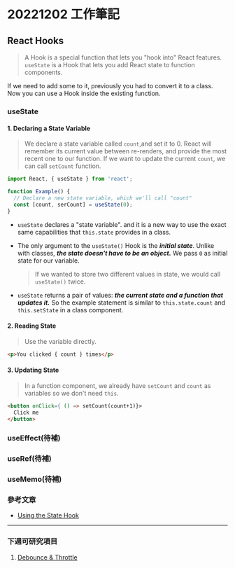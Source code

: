 # 20221202 工作筆記

## React Hooks

> A Hook is a special function that lets you "hook into" React features. `useState` is a Hook that lets you add React state to function components.

If we need to add some to it, previously you had to convert it to a class. Now you can use a Hook inside the existing function.

### useState

#### 1. Declaring a State Variable

> We declare a state variable called `count`,and set it to 0. React will remember its current value between re-renders, and provide the most recent one to our function. If we want to update the current `count`, we can call `setCount` function.

```javascript
import React, { useState } from 'react';

function Example() {
  // Declare a new state variable, which we'll call "count"
  const [count, serCount] = useState(0);
}
```

- `useState` declares a "state variable". and it is a new way to use the exact same capabilities that `this.state` provides in a class.

- The only argument to the `useState()` Hook is the **_initial state_**. Unlike with classes, **_the state doesn't have to be an object._** We pass `0` as initial state for our variable.

  > If we wanted to store two different values in state, we would call `useState()` twice.

- `useState` returns a pair of values: **_the current state and a function that updates it._** So the example statement is similar to `this.state.count` and `this.setState` in a class component.

#### 2. Reading State

> Use the variable directly.

```html
<p>You clicked { count } times</p>
```

#### 3. Updating State

> In a function component, we already have `setCount` and `count` as variables so we don't need `this`.

```html
<button onClick={ () => setCount(count+1)}>
  Click me
</button>
```

### useEffect(待補)

### useRef(待補)

### useMemo(待補)

### 參考文章

- [Using the State Hook](https://reactjs.org/docs/hooks-state.html)

---

### 下週可研究項目

1. [Debounce & Throttle ](https://medium.com/@alexian853/debounce-throttle-%E9%82%A3%E4%BA%9B%E5%89%8D%E7%AB%AF%E9%96%8B%E7%99%BC%E6%87%89%E8%A9%B2%E8%A6%81%E7%9F%A5%E9%81%93%E7%9A%84%E5%B0%8F%E4%BA%8B-%E4%B8%80-76a73a8cbc39)
